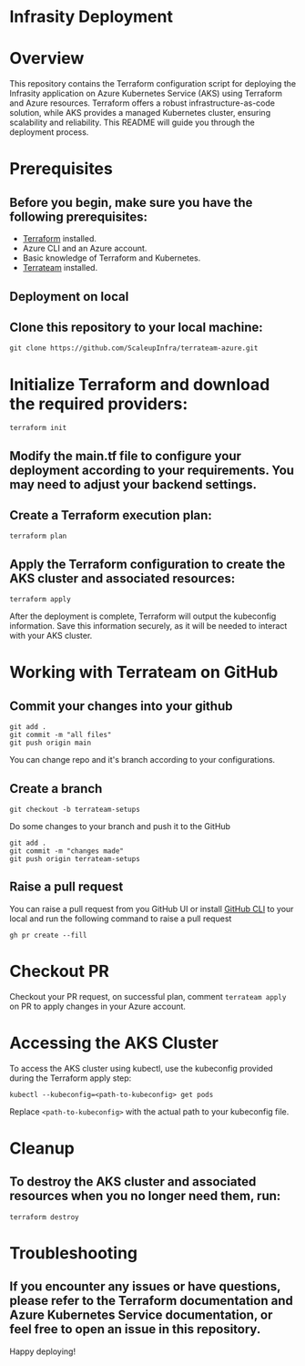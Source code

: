 # Infrasity Deployment

# Overview

This repository contains the Terraform configuration script for deploying the Infrasity application on Azure Kubernetes Service (AKS) using Terraform and Azure resources. Terraform offers a robust infrastructure-as-code solution, while AKS provides a managed Kubernetes cluster, ensuring scalability and reliability. This README will guide you through the deployment process.

# Prerequisites

## Before you begin, make sure you have the following prerequisites:

- [Terraform](https://www.terraform.io/downloads.html) installed.
- Azure CLI and an Azure account.
- Basic knowledge of Terraform and Kubernetes.
- [Terrateam](https://github.com/apps/terrateam-action) installed.

## Deployment on local

## Clone this repository to your local machine:

```
git clone https://github.com/ScaleupInfra/terrateam-azure.git
```

# Initialize Terraform and download the required providers:

```
terraform init

```

## Modify the main.tf file to configure your deployment according to your requirements. You may need to adjust your backend settings.

## Create a Terraform execution plan:

```
terraform plan

```

## Apply the Terraform configuration to create the AKS cluster and associated resources:

```
terraform apply

```

After the deployment is complete, Terraform will output the kubeconfig information. Save this information securely, as it will be needed to interact with your AKS cluster.

# Working with Terrateam on GitHub

## Commit your changes into your github
```
git add .
git commit -m "all files"
git push origin main
```
You can change repo and it's branch according to your configurations.

## Create a branch
```
git checkout -b terrateam-setups
```
Do some changes to your branch and push it to the GitHub
```
git add .
git commit -m "changes made"
git push origin terrateam-setups
```
## Raise a pull request
You can raise a pull request from you GitHub UI or install [GitHub CLI](https://cli.github.com/) to your local and run the following command to raise a pull request
```
gh pr create --fill
```

# Checkout PR
Checkout your PR request, on successful plan, comment ``` terrateam apply ``` on PR to apply changes in your Azure account.

# Accessing the AKS Cluster

To access the AKS cluster using kubectl, use the kubeconfig provided during the Terraform apply step:

```
kubectl --kubeconfig=<path-to-kubeconfig> get pods

```

Replace `<path-to-kubeconfig>` with the actual path to your kubeconfig file.

# Cleanup

## To destroy the AKS cluster and associated resources when you no longer need them, run:

```
terraform destroy

```

# Troubleshooting

## If you encounter any issues or have questions, please refer to the Terraform documentation and Azure Kubernetes Service documentation, or feel free to open an issue in this repository.

Happy deploying!
